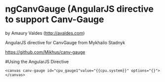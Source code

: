 # ngCanvGauge (AngularJS directive to support Canv-Gauge
by Amaury Valdes  (http://avaldes.com)

AngularJS directive for CanvGauge from Mykhailo Stadnyk

https://github.com/Mikhus/canv-gauge

#Using the AngularJS Directive

```
<canvas canv-gauge id="cpu_gauge1"value="{{cpu.system}}" options="{}"></canvas>
```

